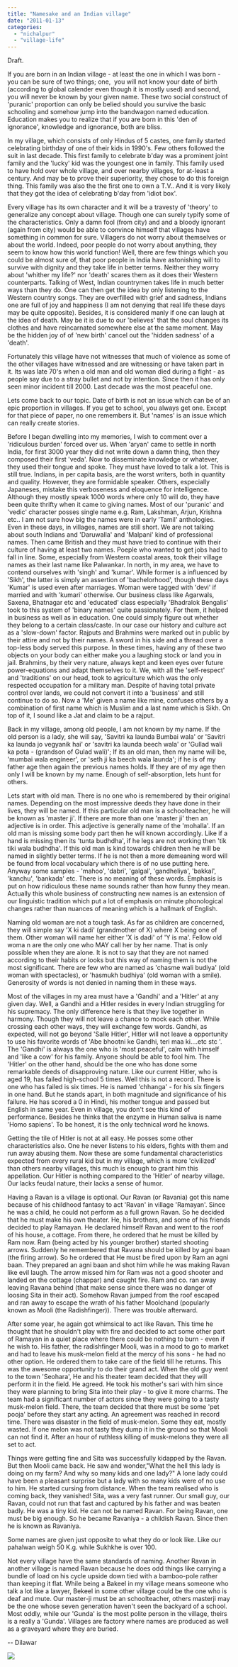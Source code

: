 ```yaml
---
title: "Namesake and an Indian village"
date: "2011-01-13"
categories: 
  - "nichalpur"
  - "village-life"
---
```


Draft.   
   
If you are born in an Indian village - at least the one in which I was born - you can be sure of two things; one,  you will not know your date of birth (according to global calender even though it is mostly used) and second, you will never be known by your given name. These two social construct of 'puranic' proportion can only be belied should you survive the basic schooling and somehow jump into the bandwagon named education. Education makes you to realize that if you are born in this 'den of ignorance', knowledge and ignorance, both are bliss.  
  
  
In my village, which consists of only Hindus of 5 castes, one family started celebrating birthday of one of their kids in 1990's. Few others followed the suit in last decade. This first family to celebrate b'day was a prominent joint family and the 'lucky' kid was the youngest one in family. This family used to have hold over whole village, and over nearby villages, for at-least a century. And may be to prove their superiority, they chose to do this foreign thing. This family was also the the first one to own a T.V.. And it is very likely that they got the idea of celebrating b'day from 'idiot box'.  
  
Every village has its own character and it will be a travesty of 'theory' to generalize any concept about village. Though one can surely typify some of the characteristics. Only a damn fool (from city) and and a bloody ignorant (again from city) would be able to convince himself that villages have something in common for sure. Villagers do not worry about themselves or about the world. Indeed, poor people do not worry about anything, they seem to know how this world function! Well, there are few things which you could be almost sure of, that poor people in India have astonishing will to survive with dignity and they take life in better terms. Neither they worry about 'whither my life?' nor 'death' scares them as it does their Western counterparts. Talking of West, Indian countrymen takes life in much better ways than they do. One can then get the idea by only listening to the Western country songs. They are overfilled with grief and sadness, Indians one are full of joy and happiness (I am not denying that real life these days may be quite opposite). Besides, it is considered manly if one can laugh at the idea of death. May be it is due to our 'believes' that the soul changes its clothes and have reincarnated somewhere else at the same moment. May be the hidden joy of of 'new birth' cancel out the 'hidden sadness' of a 'death'.  
  
  
Fortunately this village have not witnesses that much of violence as some of the other villages have witnessed and are witnessing or have taken part in it. Its was late 70's when a old man and old woman died during a fight - as people say due to a stray bullet and not by intention. Since then it has only seen minor incident till 2000. Last decade was the most peaceful one.  
  
Lets come back to our topic. Date of birth is not an issue which can be of an epic proportion in villages. If you get to school, you always get one. Except for that piece of paper, no one remembers it. But 'names' is an issue which can really create stories.  
  
Before I began dwelling into my memories, I wish to comment over a 'ridiculous burden' forced over us. When 'aryan' came to settle in north India, for first 3000 year they did not write down a damn thing, then they composed their first 'veda'. Now to disseminate knowledge or whatever, they used their tongue and spoke. They must have loved to talk a lot. This is still true. Indians, in per capita basis, are the worst writers, both in quantity and quality. However, they are formidable speaker. Others, especially Japaneses, mistake this verboseness and eloquence for intelligence. Although they mostly speak 1000 words where only 10 will do, they have been quite thrifty when it came to giving names. Most of our 'puranic' and 'vedic' character posses single name e.g. Ram, Lakshman, Arjun, Krishna etc.. I am not sure how big the names were in early 'Tamil' anthologies. Even in these days, in villages, names are still short. We are not talking about south Indians and 'Daruwalla' and 'Malpani' kind of professional names. Then came British and they must have tried to continue with their culture of having at least two names. Poeple who wanted to get jobs had to fall in line. Some, especially from Western coastal areas, took their village names as their last name like Palwankar. In north, in my area, we have to contend ourselves with 'singh' and 'kumar'. While former is a influenced by 'Sikh', the latter is simply an assertion of 'bachelorhood', though these days 'Kumar' is used even after marriages. Woman were tagged with 'devi' if married and with 'kumari' otherwise. Our business class like Agarwals, Saxena, Bhatnagar etc and 'educated' class especially 'Bhadralok Bengalis' took to this system of 'binary names' quite passionately. For them, it helped in business as well as in education. One could simply figure out whether they belong to a certain class/caste. In our case our history and culture act as a 'slow-down' factor. Rajputs and Brahmins were marked out in public by their attire and not by their names. A sword in his side and a thread over a top-less body served this purpose. In these times, having any of these two objects on your body can either make you a laughing stock or land you in jail. Brahmins, by their very nature, always kept and keen eyes over future power-equations and adapt themselves to it. We, with all the 'self-respect' and 'traditions' on our head, took to agriculture which was the only respected occupation for a military man. Despite of having total private control over lands, we could not convert it into a 'business' and still continue to do so. Now a 'Me' given a name like mine, confuses others by a combination of first name which is Muslim and a last name which is Sikh. On top of it, I sound like a Jat and claim to be a rajput.  
  
Back in my village, among old people, I am not known by my name. If the old person is a lady, she will say, 'Savitri ka launda Bumbai wala' or 'Savitri ka launda jo vegyanik hai' or 'savitri ka launda beech wala' or 'Gullad wali ka pota - (grandson of Gulad wali)'; If its an old man, then my name will be, 'mumbai wala engineer', or 'seth ji ka beech wala launda'; if he is of my father age then again the previous names holds. If they are of my age then only I will be known by my name. Enough of self-absorption, lets hunt for others.  
  
Lets start with old man. There is no one who is remembered by their original names. Depending on the most impressive deeds they have done in their lives, they will be named. If this particular old man is a schoolteacher, he will be known as 'master ji'. If there are more than one 'master ji' then an adjective is in order. This adjective is generally name of the 'mohalla'. If an old man is missing some body part then he will known accordingly. Like if a hand is missing then its 'tunta budhdha', if he legs are not working then 'tik tiki wala budhdha'. If this old man is kind towards children then he will be named in slightly better terms. If he is not then a more demeaning word will be found from local vocabulary which there is of no use putting here. Anyway some samples - 'mahoo', 'dabri', 'galgal', 'gandheliya', 'bakkal', 'kanchu', 'bankada' etc. There is no meaning of these words. Emphasis is put on how ridiculous these name sounds rather than how funny they mean. Actually this whole business of constructing new names is an extension of our linguistic tradition which put a lot of emphasis on minute phonological changes rather than nuances of meaning which is a hallmark of English.  
  
Naming old woman are not a tough task. As far as children are concerned, they will simple say 'X ki dadi' (grandmother of X) where X being one of them. Other woman will name her either 'X is dadi' of 'Y is ma'. Fellow old woma n are the only one who MAY call her by her name. That is only possible when they are alone. It is not to say that they are not named according to their habits or looks but this way of naming them is not the most significant. There are few who are named as 'chasme wali budiya' (old woman with spectacles), or 'hasmukh budhiya' (old woman with a smile). Generosity of words is not denied in naming them in these ways.  
  
Most of the villages in my area must have a 'Gandhi' and a 'Hitler' at any given day. Well, a Gandhi and a Hitler resides in every Indian struggling for his supremacy. The only difference here is that they live together in harmony. Though they will not leave a chance to mock each other. While crossing each other ways, they will exchange few words. Gandhi, as expected, will not go beyond 'Salle Hitler', Hitler will not leave a opportunity to use his favorite words of 'Abe bhootni ke Gandhi, teri maa ki....etc stc '. The 'Gandhi' is always the one who is 'most peaceful', calm with himself and 'like a cow' for his family. Anyone should be able to fool him. The 'Hitler' on the other hand, should be the one who has done some remarkable deeds of disapproving nature. Like our current Hitler, who is aged 19, has failed high-school 5 times. Well this is not a record. There is one who has failed is six times. He is named 'chhanga' - for his six fingers in one hand. But he stands apart, in both magnitude and significance of his failure. He has scored a 0 in Hindi, his mother tongue and passed but English in same year. Even in village, you don't see this kind of performance. Besides he thinks that the enzyme in Human saliva is name 'Homo sapiens'. To be honest, it is the only technical word he knows.  
  
Getting the tile of Hitler is not at all easy. He posses some other characteristics also. One he never listens to his elders, fights with them and run away abusing them. Now these are some fundamental characteristics expected from every rural kid but in my village, which is more 'civilized' than others nearby villages, this much is enough to grant him this appellation. Our Hitler is nothing compared to the 'Hitler' of nearby village. Our lacks feudal nature, their lacks a sense of humor.  
  
Having a Ravan is a village is optional. Our Ravan (or Ravania) got this name because of his childhood fantasy to act 'Ravan' in village 'Ramayan'. Since he was a child, he could not perform as a full grown Ravan. So he decided that he must make his own theater. He, his brothers, and some of his friends decided to play Ramayan. He declared himself Ravan and went to the roof of his house, a cottage. From there, he ordered that he must be killed by Ram now. Ram (being acted by his younger brother) started shooting arrows. Suddenly he remembered that Ravana should be killed by agni baan (the firing arrow). So he ordered that He must be fired upon by Ram an agni baan. They prepared an agni baan and shot him while he was making Ravan like evil laugh. The arrow missed him for Ram was not a good shooter and landed on the cottage (chappar) and caught fire. Ram and co. ran away leaving Ravana behind (that make sense since there was no danger of loosing Sita in their act). Somehow Ravan jumped from the roof escaped and ran away to escape the wrath of his father Moolchand (popularly known as Mooli (the Radishfinger)). There was trouble afterward.  
  
After some year, he again got whimsical to act like Ravan. This time he thought that he shouldn't play with fire and decided to act some other part of Ramayan in a quiet place where there could be nothing to burn - even if he wish to. His father, the radishfinger Mooli, was in a mood to go to market and had to leave his musk-melon field at the mercy of his sons - he had no other option. He ordered them to take care of the field till he returns. This was the awesome opportunity to do their grand act. When the old guy went to the town 'Seohara', He and his theater team decided that they will perform it in the field. He agreed. He took his mother's sari with him since they were planning to bring Sita into their play - to give it more charms. The team had a significant number of actors since they were going to a tasty musk-melon field. There, the team decided that there must be some 'pet pooja' before they start any acting. An agreement was reached in record time. There was disaster in the field of musk-melon. Some they eat, mostly wasted. If one melon was not tasty they dump it in the ground so that Mooli can not find it. After an hour of ruthless killing of musk-melons they were all set to act.  
  
Things were getting fine and Sita was successfully kidapped by the Ravan. But then Mooli came back. He saw and wonder,"What the hell this lady is doing on my farm? And why so many kids and one lady?" A lone lady could have been a pleasant surprise but a lady with so many kids were of no use to him. He started cursing from distance. When the team realised who is coming back, they vanished! Sita, was a very fast runner. Our small guy, our Ravan, could not run that fast and captured by his father and was beaten badly. He was a tiny kid. He can not be named Ravan. For being Ravan, one must be big enough. So he became Ravaniya - a childish Ravan. Since then he is known as Ravaniya.  
  
Some names are given just opposite to what they do or look like. Like our pahalwan weigh 50 K.g. while Sukhkhe is over 100. 
  
Not every village have the same standards of naming. Another Ravan in another village is named Ravan because he does odd things like carrying a bundle of load on his cycle upside down tied with a bamboo-pole rather than keeping it flat. While being a Bakeel in my village means someone who talk a lot like a lawyer, Bekeel in some other village could be the one who is deaf and mute. Our master-ji must be an schoolteacher, others masterji may be the one whose seven generation haven't seen the backyard of a school. Most oddly, while our 'Gunda' is the most polite person in the village, theirs is a really a 'Gunda'. Villages are factory where names are produced as well as a graveyard where they are buried.  
  
\-- 
Dilawar

![](https://blogger.googleusercontent.com/tracker/3794193585985230867-7028858360823168924?l=dilawarsays.blogspot.com)
